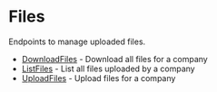 # Files

Endpoints to manage uploaded files.


* [DownloadFiles](downloadfiles.md) - Download all files for a company
* [ListFiles](listfiles.md) - List all files uploaded by a company
* [UploadFiles](uploadfiles.md) - Upload files for a company